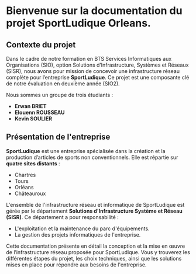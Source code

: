# Bienvenue sur la documentation du projet SportLudique Orleans.

## Contexte du projet

Dans le cadre de notre formation en BTS Services Informatiques aux Organisations (SIO), option Solutions d’Infrastructure, Systèmes et Réseaux (SISR), nous avons pour mission de concevoir une infrastructure réseau complète pour l’entreprise **SportLudique**. Ce projet est une composante clé de notre évaluation en deuxième année (SIO2).

Nous sommes un groupe de trois étudiants :<br>
- **Erwan BRIET**<br>
- **Elouenn ROUSSEAU**<br>
- **Kevin SOULIER**<br>

## Présentation de l'entreprise

**SportLudique** est une entreprise spécialisée dans la création et la production d’articles de sports non conventionnels. Elle est répartie sur **quatre sites distants** :<br>
- Chartres<br>
- Tours<br>
- Orléans<br>
- Châteauroux<br>

L'ensemble de l'infrastructure réseau et informatique de SportLudique est gérée par le département **Solutions d'Infrastructure Système et Réseau (SISR)**. Ce département a pour responsabilité :
- L'exploitation et la maintenance du parc d'équipements.
- La gestion des projets informatiques de l'entreprise.

Cette documentation présente en détail la conception et la mise en œuvre de l’infrastructure réseau proposée pour SportLudique. Vous y trouverez les différentes étapes du projet, les choix techniques, ainsi que les solutions mises en place pour répondre aux besoins de l'entreprise.
